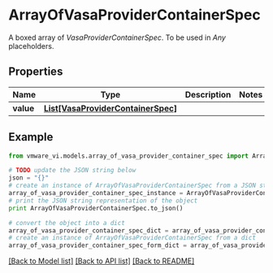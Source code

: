 # ArrayOfVasaProviderContainerSpec

A boxed array of *VasaProviderContainerSpec*. To be used in *Any* placeholders. 

## Properties
Name | Type | Description | Notes
------------ | ------------- | ------------- | -------------
**value** | [**List[VasaProviderContainerSpec]**](VasaProviderContainerSpec.md) |  | 

## Example

```python
from vmware_vi.models.array_of_vasa_provider_container_spec import ArrayOfVasaProviderContainerSpec

# TODO update the JSON string below
json = "{}"
# create an instance of ArrayOfVasaProviderContainerSpec from a JSON string
array_of_vasa_provider_container_spec_instance = ArrayOfVasaProviderContainerSpec.from_json(json)
# print the JSON string representation of the object
print ArrayOfVasaProviderContainerSpec.to_json()

# convert the object into a dict
array_of_vasa_provider_container_spec_dict = array_of_vasa_provider_container_spec_instance.to_dict()
# create an instance of ArrayOfVasaProviderContainerSpec from a dict
array_of_vasa_provider_container_spec_form_dict = array_of_vasa_provider_container_spec.from_dict(array_of_vasa_provider_container_spec_dict)
```
[[Back to Model list]](../README.md#documentation-for-models) [[Back to API list]](../README.md#documentation-for-api-endpoints) [[Back to README]](../README.md)


